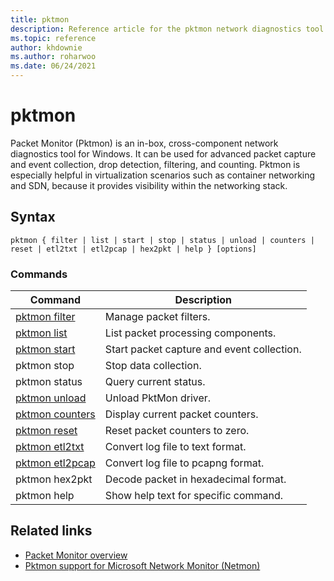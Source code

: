 ```yaml
---
title: pktmon
description: Reference article for the pktmon network diagnostics tool for Windows that can be used for packet capture, packet drop detection, packet filtering, and counting.
ms.topic: reference
author: khdownie
ms.author: roharwoo
ms.date: 06/24/2021
---
```


# pktmon



Packet Monitor (Pktmon) is an in-box, cross-component network diagnostics tool for Windows. It can be used for advanced packet capture and event collection, drop detection, filtering, and counting. Pktmon is especially helpful in virtualization scenarios such as container networking and SDN, because it provides visibility within the networking stack.

## Syntax

```
pktmon { filter | list | start | stop | status | unload | counters | reset | etl2txt | etl2pcap | hex2pkt | help } [options]
```

### Commands

| **Command** | **Description** |
| --------- | ----------- |
| [pktmon filter](pktmon-filter.md) | Manage packet filters. |
| [pktmon list](pktmon-list.md) | List packet processing components. |
| [pktmon start](pktmon-start.md) | Start packet capture and event collection. |
| pktmon stop | Stop data collection. |
| pktmon status | Query current status. |
| [pktmon unload](pktmon-unload.md) | Unload PktMon driver. |
| [pktmon counters](pktmon-counters.md) | Display current packet counters. |
| [pktmon reset](pktmon-reset.md) | Reset packet counters to zero. |
| [pktmon etl2txt](pktmon-format.md) | Convert log file to text format. |
| [pktmon etl2pcap](pktmon-pcapng.md) | Convert log file to pcapng format. |
| pktmon hex2pkt | Decode packet in hexadecimal format. |
| pktmon help | Show help text for specific command. |

## Related links

- [Packet Monitor overview](../../networking/technologies/pktmon/pktmon.md)
- [Pktmon support for Microsoft Network Monitor (Netmon)](../../networking/technologies/pktmon/pktmon-netmon-support.md)

